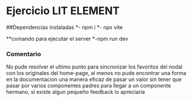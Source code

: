 
# Ejercicio LIT ELEMENT

##Dependencias instaladas
*- npm i
*- npx vite

**comando para ejecutar el server
*-npm run dev

### Comentario
No pude resolver el ultimo punto para sincronizar los favoritos del nodal con los originales del home-page, al menos no pude encontrar una forma en la documentacion una manera eficaz de pasar un valor sin tener que pasar por varios componentes padres para llegar a un componente hermano, si existe algun pequeño feedback lo apreciaria
